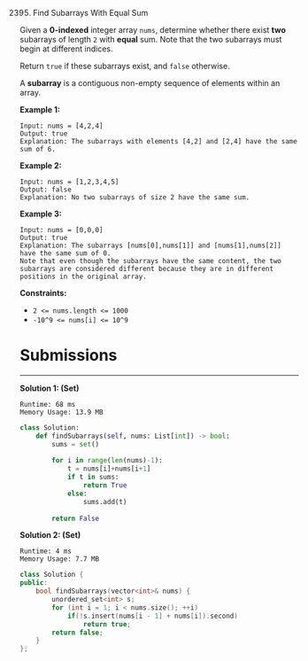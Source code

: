 2395. Find Subarrays With Equal Sum

Given a **0-indexed** integer array `nums`, determine whether there exist **two** subarrays of length `2` with **equal** sum. Note that the two subarrays must begin at different indices.

Return `true` if these subarrays exist, and `false` otherwise.

A **subarray** is a contiguous non-empty sequence of elements within an array.

 

**Example 1:**
```
Input: nums = [4,2,4]
Output: true
Explanation: The subarrays with elements [4,2] and [2,4] have the same sum of 6.
```

**Example 2:**
```
Input: nums = [1,2,3,4,5]
Output: false
Explanation: No two subarrays of size 2 have the same sum.
```

**Example 3:**
```
Input: nums = [0,0,0]
Output: true
Explanation: The subarrays [nums[0],nums[1]] and [nums[1],nums[2]] have the same sum of 0. 
Note that even though the subarrays have the same content, the two subarrays are considered different because they are in different positions in the original array.
```

**Constraints:**

* `2 <= nums.length <= 1000`
* `-10^9 <= nums[i] <= 10^9`

# Submissions
---
**Solution 1: (Set)**
```
Runtime: 68 ms
Memory Usage: 13.9 MB
```
```python
class Solution:
    def findSubarrays(self, nums: List[int]) -> bool:
        sums = set()
        
        for i in range(len(nums)-1):
            t = nums[i]+nums[i+1]
            if t in sums:
                return True
            else:
                sums.add(t)
            
        return False
```

**Solution 2: (Set)**
```
Runtime: 4 ms
Memory Usage: 7.7 MB
```
```c++
class Solution {
public:
    bool findSubarrays(vector<int>& nums) {
        unordered_set<int> s;
        for (int i = 1; i < nums.size(); ++i)
            if(!s.insert(nums[i - 1] + nums[i]).second)
                return true;
        return false;
    }
};
```
